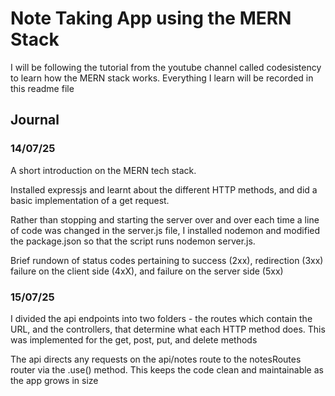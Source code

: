 # Note Taking App using the MERN Stack

I will be following the tutorial from the youtube channel called codesistency to learn how the MERN stack works. Everything I learn will be recorded in this readme file


## Journal

### 14/07/25

A short introduction on the MERN tech stack. 

Installed expressjs and learnt about the different HTTP methods, and did a basic implementation of a get request. 

Rather than stopping and starting the server over and over each time a line of code was changed in the server.js file, I installed nodemon and modified the package.json so that the script runs nodemon server.js.

Brief rundown of status codes pertaining to success (2xx), redirection (3xx) failure on the client side (4xX), and failure on the server side (5xx)

### 15/07/25

I divided the api endpoints into two folders - the routes which contain the URL, and the controllers, that determine what each HTTP method does. This was implemented for the get, post, put, and delete methods

The api directs any requests on the api/notes route to the notesRoutes router via the .use() method. This keeps the code clean and maintainable as the app grows in size